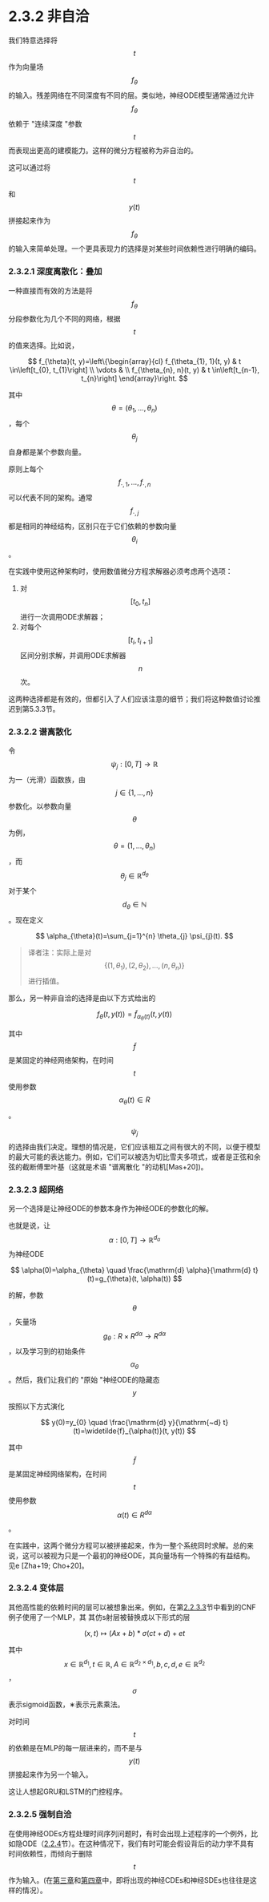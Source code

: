 # 2.3.2 非自洽

我们特意选择将$$t$$作为向量场$$f_{\theta}$$的输入。残差网络在不同深度有不同的层。类似地，神经ODE模型通常通过允许$$f_{\theta}$$依赖于 "连续深度 "参数$$t$$而表现出更高的建模能力。这样的微分方程被称为非自治的。

这可以通过将$$t$$和$$y(t)$$拼接起来作为$$f_{\theta}$$的输入来简单处理。一个更具表现力的选择是对某些时间依赖性进行明确的编码。

### 2.3.2.1 深度离散化：叠加

一种直接而有效的方法是将$$f_{\theta}$$分段参数化为几个不同的网络，根据$$t$$的值来选择。比如说，



$$
f_{\theta}(t, y)=\left\{\begin{array}{cl}
f_{\theta_{1}, 1}(t, y) & t \in\left[t_{0}, t_{1}\right] \\
\vdots & \\
f_{\theta_{n}, n}(t, y) & t \in\left[t_{n-1}, t_{n}\right]
\end{array}\right.
$$

其中$$\theta=\left(\theta_{1}, \ldots, \theta_{n}\right)$$，每个$$\theta_j$$自身都是某个参数向量。

原则上每个$$f_{\cdot, 1}, \ldots, f_{\cdot, n}$$可以代表不同的架构。通常$$f_{\cdot, j}$$都是相同的神经结构，区别只在于它们依赖的参数向量$$\theta_{i}$$。

在实践中使用这种架构时，使用数值微分方程求解器必须考虑两个选项：

1. 对$$\left[t_{0}, t_{n}\right]$$进行一次调用ODE求解器；
2. 对每个$$\left[t_{i}, t_{i+1}\right]$$区间分别求解，并调用ODE求解器$$n$$次。

这两种选择都是有效的，但都引入了人们应该注意的细节；我们将这种数值讨论推迟到第5.3.3节。

### 2.3.2.2 谱离散化

令$$\psi_{j}:[0, T] \rightarrow \mathbb{R}$$为一（光滑）函数族，由$$j \in\{1, \ldots, n\}$$参数化。以参数向量$$\theta$$为例，$$\theta=\left({1}, \ldots, \theta_{n}\right)$$，而$$\theta_{j} \in \mathbb{R}^{d_{\theta}}$$ 对于某个 $$d_{\theta}\in \mathbb{N}$$ 。现在定义



$$
\alpha_{\theta}(t)=\sum_{j=1}^{n} \theta_{j} \psi_{j}(t).
$$

> 译者注：实际上是对$$\{(1,\theta_1),(2,\theta_2),\dots,(n,\theta_n)\}$$进行插值。

那么，另一种非自洽的选择是由以下方式给出的

$$
f_{\theta}(t, y(t))=\widetilde{f}_{\alpha_{\theta}(t)}(t, y(t))
$$

其中$$\widetilde{f}$$是某固定的神经网络架构，在时间$$t$$使用参数$$α_θ(t)∈R$$。

$$ψ_j$$的选择由我们决定。理想的情况是，它们应该相互之间有很大的不同，以便于模型的最大可能的表达能力。例如，它们可以被选为切比雪夫多项式，或者是正弦和余弦的截断傅里叶基（这就是术语 "谱离散化 "的动机\[Mas+20])。

### 2.3.2.3 超网络

另一个选择是让神经ODE的参数本身作为神经ODE的参数化的解。

也就是说，让$$\alpha:[0, T] \rightarrow \mathbb{R}^{d_{\alpha}}$$为神经ODE



$$
\alpha(0)=\alpha_{\theta} \quad \frac{\mathrm{d} \alpha}{\mathrm{d} t}(t)=g_{\theta}(t, \alpha(t))
$$

的解，参数$$θ$$，矢量场$$g_θ : R × R^{dα} → R^{dα}$$，以及学习到的初始条件$$α_θ$$。然后，我们让我们的 "原始 "神经ODE的隐藏态$$y$$按照以下方式演化

$$
y(0)=y_{0} \quad \frac{\mathrm{d} y}{\mathrm{~d} t}(t)=\widetilde{f}_{\alpha(t)}(t, y(t))
$$

其中$$\widetilde{f}$$是某固定神经网络架构，在时间$$t$$使用参数$$α(t)∈R^{dα}$$。

在实践中，这两个微分方程可以被拼接起来，作为一整个系统同时求解。总的来说，这可以被视为只是一个最初的神经ODE，其向量场有一个特殊的有益结构。见e \[Zha+19; Cho+20]。

### 2.3.2.4 变体层

其他高性能的依赖时间的层可以被想象出来。例如，在第[2.2.3.3](../2.2-ying-yong/2.2.3-lian-xu-gui-yi-hua-liu.md)节中看到的CNF例子使用了一个MLP，其 其仿s射层被替换成以下形式的层



$$
(x, t) \mapsto(A x+b) * \sigma(c t+d)+e t
$$

其中$$x \in \mathbb{R}^{d_{1}}, t \in \mathbb{R}, A \in \mathbb{R}^{d_{2} \times d_{1}}, b, c, d, e \in \mathbb{R}^{d_{2}}$$，$$σ$$表示sigmoid函数，∗表示元素乘法。

对时间$$t$$的依赖是在MLP的每一层进来的，而不是与$$y(t)$$拼接起来作为另一个输入。

这让人想起GRU和LSTM的门控程序。

### 2.3.2.5 强制自洽

在使用神经ODEs方程处理时间序列问题时，有时会出现上述程序的一个例外，比如隐ODE（[2.2.4](../2.2-ying-yong/2.2.4-yin-odes.md)节）。在这种情况下，我们有时可能会假设背后的动力学不具有时间依赖性，而倾向于删除$$t$$作为输入。(在[第三章](../../3.-shen-jing-kong-zhi-wei-fen-fang-cheng.md)和[第四章](../../4.-shen-jing-sui-ji-wei-fen-fang-cheng.md)中，即将出现的神经CDEs和神经SDEs也往往是这样的情况）。



